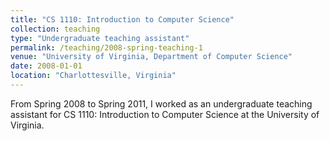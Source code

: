 ```yaml
---
title: "CS 1110: Introduction to Computer Science"
collection: teaching
type: "Undergraduate teaching assistant"
permalink: /teaching/2008-spring-teaching-1
venue: "University of Virginia, Department of Computer Science"
date: 2008-01-01
location: "Charlottesville, Virginia"
---
```


From Spring 2008 to Spring 2011, I worked as an undergraduate teaching assistant for CS 1110: Introduction to Computer Science at the University of Virginia.
